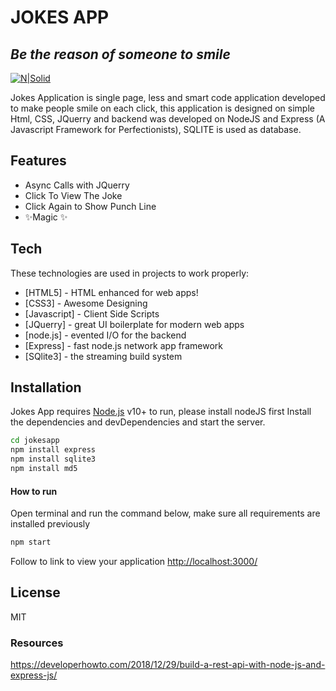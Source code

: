# JOKES APP
## _Be the reason of someone to smile_

[![N|Solid](https://cldup.com/dTxpPi9lDf.thumb.png)](https://nodejs.org/en/)

Jokes Application is single page, less and smart code application developed to make people smile on each click, this application is designed on simple Html, CSS, JQuerry and backend was developed on NodeJS and Express (A Javascript Framework for Perfectionists), SQLITE is used as database.

## Features
 - Async Calls with JQuerry
 - Click To View The Joke
 - Click Again to Show Punch Line
 - ✨Magic ✨

## Tech

These technologies are used in projects to work properly:

- [HTML5] - HTML enhanced for web apps!
- [CSS3] - Awesome Designing
- [Javascript] - Client Side Scripts
- [JQuerry] - great UI boilerplate for modern web apps
- [node.js] - evented I/O for the backend
- [Express] - fast node.js network app framework
- [SQlite3] - the streaming build system

## Installation

Jokes App requires [Node.js](https://nodejs.org/en/) v10+ to run, please install nodeJS first
Install the dependencies and devDependencies and start the server.

```sh
cd jokesapp
npm install express
npm install sqlite3
npm install md5
```

#### How to run
Open terminal and run the command below, make sure all requirements are installed previously
```sh
npm start
```
Follow to link to view your application [http://localhost:3000/](http://localhost:3000/)
## License
MIT

### Resources
https://developerhowto.com/2018/12/29/build-a-rest-api-with-node-js-and-express-js/
